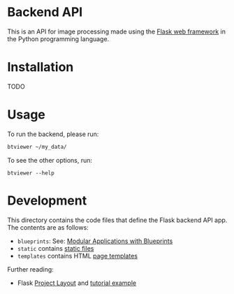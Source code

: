 # Backend API

This is an API for image processing made using the [Flask web framework](https://flask.palletsprojects.com/en/3.0.x/) in the Python programming language.

# Installation

TODO

# Usage

To run the backend, please run:

```bash
btviewer ~/my_data/
```

To see the other options, run:

```
btviewer --help
```

# Development

This directory contains the code files that define the Flask backend API app. The contents are as follows:

- `blueprints`: See: [Modular Applications with Blueprints](https://flask.palletsprojects.com/en/2.3.x/blueprints/)
- `static` contains [static files](https://flask.palletsprojects.com/en/3.0.x/tutorial/static/)
- `templates` contains HTML [page templates](https://flask.palletsprojects.com/en/3.0.x/tutorial/templates/)

Further reading:

- Flask [Project Layout](https://flask.palletsprojects.com/en/2.3.x/tutorial/layout/) and [tutorial example](https://github.com/pallets/flask/tree/3.0.2/examples/tutorial)
